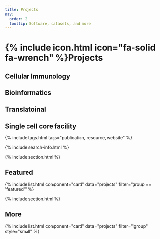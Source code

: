 ```yaml
---
title: Projects
nav:
  order: 2
  tooltip: Software, datasets, and more
---
```


# {% include icon.html icon="fa-solid fa-wrench" %}Projects

## Cellular Immunology

## Bioinformatics 

## Translatoinal 

## Single cell core facility

{% include tags.html tags="publication, resource, website" %}

{% include search-info.html %}

{% include section.html %}

## Featured

{% include list.html component="card" data="projects" filter="group == 'featured'" %}

{% include section.html %}

## More

{% include list.html component="card" data="projects" filter="!group" style="small" %}
